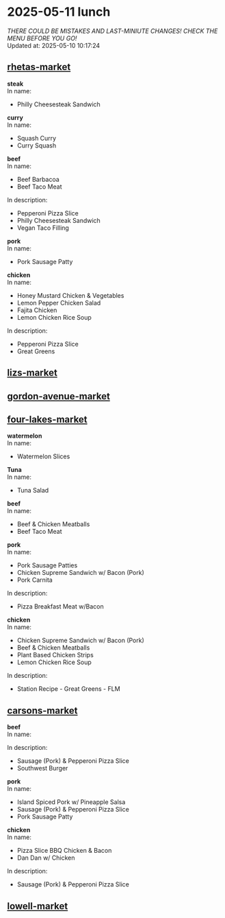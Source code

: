 # 2025-05-11 lunch  
*THERE COULD BE MISTAKES AND LAST-MINIUTE CHANGES! CHECK THE MENU BEFORE YOU GO!*  
Updated at: 2025-05-10 10:17:24  
## [rhetas-market](https://wisc-housingdining.nutrislice.com/menu/rhetas-market/lunch/2025-05-11)  
**steak**  
In name:   
 - Philly Cheesesteak Sandwich  
  
**curry**  
In name:   
 - Squash Curry  
 - Curry Squash  
  
**beef**  
In name:   
 - Beef Barbacoa  
 - Beef Taco Meat  
  
In description:   
 - Pepperoni Pizza Slice  
 - Philly Cheesesteak Sandwich  
 - Vegan Taco Filling  
  
**pork**  
In name:   
 - Pork Sausage Patty  
  
**chicken**  
In name:   
 - Honey Mustard Chicken & Vegetables  
 - Lemon Pepper Chicken Salad  
 - Fajita Chicken  
 - Lemon Chicken Rice Soup  
  
In description:   
 - Pepperoni Pizza Slice  
 - Great Greens  
  
## [lizs-market](https://wisc-housingdining.nutrislice.com/menu/lizs-market/lunch/2025-05-11)  
## [gordon-avenue-market](https://wisc-housingdining.nutrislice.com/menu/gordon-avenue-market/lunch/2025-05-11)  
## [four-lakes-market](https://wisc-housingdining.nutrislice.com/menu/four-lakes-market/lunch/2025-05-11)  
**watermelon**  
In name:   
 - Watermelon Slices  
  
**Tuna**  
In name:   
 - Tuna Salad  
  
**beef**  
In name:   
 - Beef & Chicken Meatballs  
 - Beef Taco Meat  
  
**pork**  
In name:   
 - Pork Sausage Patties  
 - Chicken Supreme Sandwich w/ Bacon (Pork)  
 - Pork Carnita  
  
In description:   
 - Pizza Breakfast Meat w/Bacon  
  
**chicken**  
In name:   
 - Chicken Supreme Sandwich w/ Bacon (Pork)  
 - Beef & Chicken Meatballs  
 - Plant Based Chicken Strips  
 - Lemon Chicken Rice Soup  
  
In description:   
 - Station Recipe - Great Greens - FLM  
  
## [carsons-market](https://wisc-housingdining.nutrislice.com/menu/carsons-market/lunch/2025-05-11)  
**beef**  
In name:   
  
In description:   
 - Sausage (Pork) & Pepperoni Pizza Slice  
 - Southwest Burger  
  
**pork**  
In name:   
 - Island Spiced Pork w/ Pineapple Salsa  
 - Sausage (Pork) & Pepperoni Pizza Slice  
 - Pork Sausage Patty  
  
**chicken**  
In name:   
 - Pizza Slice BBQ Chicken & Bacon  
 - Dan Dan w/ Chicken  
  
In description:   
 - Sausage (Pork) & Pepperoni Pizza Slice  
  
## [lowell-market](https://wisc-housingdining.nutrislice.com/menu/lowell-market/lunch/2025-05-11)  
  
